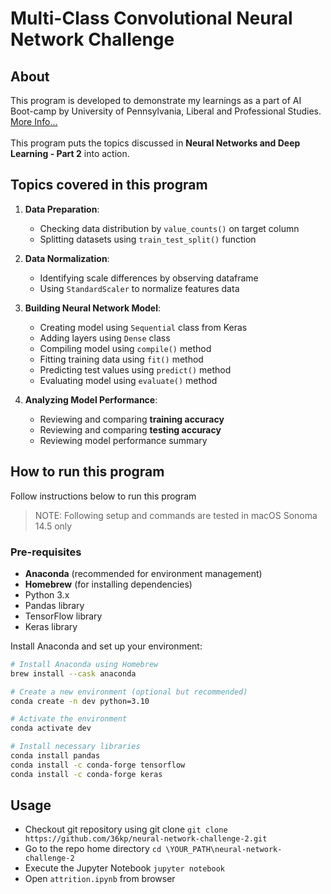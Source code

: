 # Multi-Class Convolutional Neural Network Challenge

## About
This program is developed to demonstrate my learnings as a part of AI Boot-camp by University of Pennsylvania, Liberal and Professional Studies. [More Info...](https://bootcamp.sas.upenn.edu/artificial-intelligence/landing/)
<br/><br/>
This program puts the topics discussed in **Neural Networks and Deep Learning - Part 2** into action.

## Topics covered in this program
1. **Data Preparation**:
    - Checking data distribution by `value_counts()` on target column
    - Splitting datasets using `train_test_split()` function

2. **Data Normalization**:
    - Identifying scale differences by observing dataframe
    - Using `StandardScaler` to normalize features data

3. **Building Neural Network Model**:
    - Creating model using `Sequential` class from Keras
    - Adding layers using `Dense` class
    - Compiling model using `compile()` method
    - Fitting training data using `fit()` method
    - Predicting test values using `predict()` method
    - Evaluating model using `evaluate()` method

4. **Analyzing Model Performance**:
    - Reviewing and comparing **training accuracy**
    - Reviewing and comparing **testing accuracy**
    - Reviewing model performance summary

## How to run this program
Follow instructions below to run this program
> NOTE: Following setup and commands are tested in macOS Sonoma 14.5 only

### Pre-requisites
- **Anaconda** (recommended for environment management)
- **Homebrew** (for installing dependencies)
- Python 3.x
- Pandas library
- TensorFlow library
- Keras library

Install Anaconda and set up your environment:

```bash
# Install Anaconda using Homebrew
brew install --cask anaconda

# Create a new environment (optional but recommended)
conda create -n dev python=3.10

# Activate the environment
conda activate dev

# Install necessary libraries
conda install pandas
conda install -c conda-forge tensorflow
conda install -c conda-forge keras
```

## Usage
- Checkout git repository using git clone
`git clone https://github.com/36kp/neural-network-challenge-2.git`
- Go to the repo home directory
`cd \YOUR_PATH\neural-network-challenge-2`
- Execute the Jupyter Notebook
`jupyter notebook`
- Open `attrition.ipynb` from browser